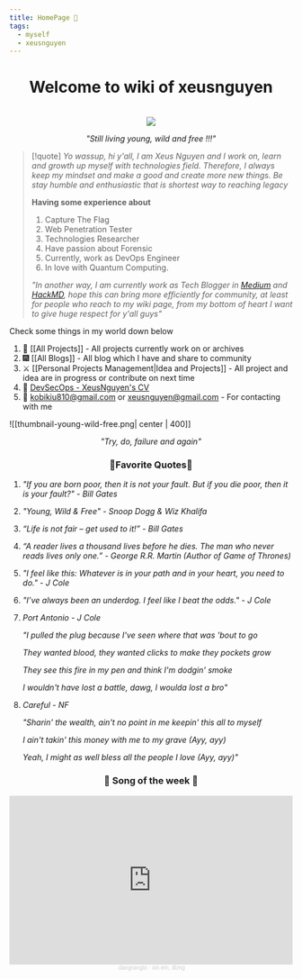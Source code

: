 ```yaml
---
title: HomePage 🏡
tags:
  - myself
  - xeusnguyen
---
```


<div align="center">
	<h1>Welcome to wiki of xeusnguyen</h1><br>
	<img src="https://avatars.githubusercontent.com/u/74602538?s=400&v=4">
    <em><p style="text-align: center;">"Still living young, wild and free !!!"</p></em>
</div>

> [!quote] 
> *Yo wassup, hi y'all, I am Xeus Nguyen and I work on, learn and growth up myself with technologies field. Therefore, I always keep my mindset and make a good and create more new things. Be stay humble and enthusiastic that is shortest way to reaching legacy*
> 
> **Having some experience about** 
> 1. Capture The Flag
> 2. Web Penetration Tester 
> 3. Technologies Researcher
> 4. Have passion about Forensic
> 5. Currently, work as DevOps Engineer
> 6. In love with Quantum Computing.
>
>*"In another way, I am currently work as Tech Blogger in [Medium](https://medium.com/@XeusNguyen) and [HackMD](https://hackmd.io/@xeusnguyen), hope this can bring more efficiently for community, at least for people who reach to my wiki page, from my bottom of heart I want to give huge respect for y'all guys"*

Check some things in my world down below

1. 🏢 [[All Projects]] - All projects currently work on or archives
2. 🎆 [[All Blogs]]  - All blog which I have and share to community
3. ⚔️ [[Personal Projects Management|Idea and Projects]] - All project and idea are in progress or contribute on next time
4. 🔱 [DevSecOps - XeusNguyen's CV](https://drive.google.com/file/d/1QuYvv4prnU-pPR8xMhBcTO8JVBamj7pi/view?usp=sharing)
5. 📨 kobikiu810@gmail.com or xeusnguyen@gmail.com - For contacting with me


![[thumbnail-young-wild-free.png| center | 400]]
<div align="center">
	<em><p style="text-align: center;">"Try, do, failure and again"</p></em>
</div>

<div align="center"><h3>🖖Favorite Quotes🖖</h3></div>

1. *"If you are born poor, then it is not your fault. But if you die poor, then it is your fault?" - Bill Gates*

2. *"Young, Wild & Free" - Snoop Dogg & Wiz Khalifa*

3. *“Life is not fair – get used to it!” - Bill Gates*

4. *“A reader lives a thousand lives before he dies. The man who never reads lives only one.” - George R.R. Martin (Author of Game of Thrones)*

5. *"I feel like this: Whatever is in your path and in your heart, you need to do." - J Cole*

6. *"I’ve always been an underdog. I feel like I beat the odds." - J Cole*

7. *Port Antonio - J Cole*

	*"I pulled the plug because I've seen where that was 'bout to go*

	*They wanted blood, they wanted clicks to make they pockets grow*

	*They see this fire in my pen and think I'm dodgin' smoke*

	*I wouldn't have lost a battle, dawg, I woulda lost a bro"*

8. *Careful - NF*

	*"Sharin' the wealth, ain't no point in me keepin' this all to myself*

	*I ain't takin' this money with me to my grave (Ayy, ayy)*

	*Yeah, I might as well bless all the people I love (Ayy, ayy)"*

<div align="center"><h3>🙌 Song of the week 🙌</h3></div>

<div align="center"><iframe width="100%" height="300" scrolling="no" frameborder="no" allow="autoplay" src="https://w.soundcloud.com/player/?url=https%3A//api.soundcloud.com/tracks/1170038314&color=%23ff5500&auto_play=false&hide_related=false&show_comments=true&show_user=true&show_reposts=false&show_teaser=true&visual=true"></iframe><div style="font-size: 10px; color: #cccccc;line-break: anywhere;word-break: normal;overflow: hidden;white-space: nowrap;text-overflow: ellipsis; font-family: Interstate,Lucida Grande,Lucida Sans Unicode,Lucida Sans,Garuda,Verdana,Tahoma,sans-serif;font-weight: 100;"><a href="https://soundcloud.com/khongphaidangdau" title=".dangrangto" target="_blank" style="color: #cccccc; text-decoration: none;">.dangrangto</a> · <a href="https://soundcloud.com/khongphaidangdau/xin-em-ng" title="xin em, đừng" target="_blank" style="color: #cccccc; text-decoration: none;">xin em, đừng</a></div></div>

